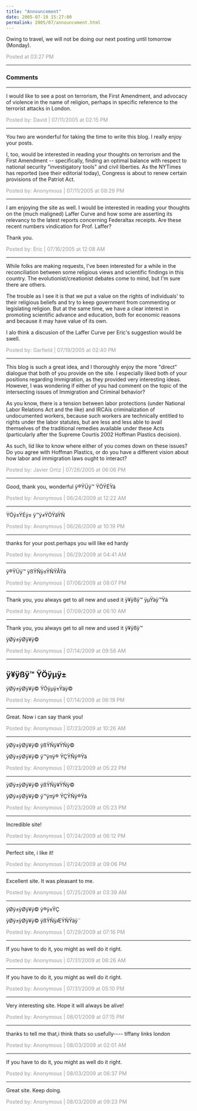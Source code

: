 ```yaml
---
title: "Announcement"
date: 2005-07-10 15:27:00
permalink: 2005/07/announcement.html
---
```

Owing to travel, we will not be doing our next posting until tomorrow (Monday).

<span style="color:#999">Posted at 03:27 PM</span>

<!-- more -->

---

### Comments

---

I would like to see a post on terrorism, the First Amendment, and advocacy of violence in the name of religion, perhaps in specific reference to the terrorist attacks in London.

<span style="color:#999">Posted by: David | 07/11/2005 at 02:15 PM</span>

---

You two are wonderful for taking the time to write this blog. I really enjoy your posts.

I, too, would be interested in reading your thoughts on terrorism and the First Amendment -- specifically, finding an optimal balance with respect to national security "investigatory tools" and civil liberties. As the NYTimes has reported (see their editorial today), Congress is about to renew certain provisions of the Patriot Act.

<span style="color:#999">Posted by: Anonymous | 07/11/2005 at 08:29 PM</span>

---

I am enjoying the site as well.  I would be interested in reading your thoughts on the (much maligned) Laffer Curve and how some are asserting its relevancy to the latest reports concerning Federaltax receipts.  Are these recent numbers vindication for Prof. Laffer?

Thank you.

<span style="color:#999">Posted by: Eric | 07/16/2005 at 12:08 AM</span>

---

While folks are making requests, I've been interested for a while in the reconciliation between some religious views and scientific findings in this country.  The evolutionist/creationist debates come to mind, but I'm sure there are others.  

The trouble as I see it is that we put a value on the rights of individuals' to their religious beliefs and try to keep government from commenting or legislating religion.  But at the same time, we have a clear interest in promoting scientific advance and education, both for economic reasons and because it may have value of its own.   

I alo think a discusion of the Laffer Curve per Eric's suggestion would be swell.

<span style="color:#999">Posted by: Garfield | 07/19/2005 at 02:40 PM</span>

---

This blog is such a great idea, and I thoroughly enjoy the more "direct" dialogue that both of you provide on the site.  I especially liked both of your positions regarding Immigration, as they provided very interesting ideas.  However, I was wondering if either of you had comment on the topic of the intersecting issues of Immigration and Criminal behavior?

As you know, there is a tension between labor protections (under National Labor Relations Act and the like) and IRCAís criminalization of undocumented workers, because such workers are technically entitled to rights under the labor statutes, but are less and less able to avail themselves of the traditional remedies available under these Acts (particularly after the Supreme Courtís 2002 Hoffman Plastics decision).  

As such, Iíd like to know where either of you comes down on these issues?  Do you agree with Hoffman Plastics, or do you have a different vision about how labor and immigration laws ought to interact?

<span style="color:#999">Posted by: Javier Ortiz | 07/26/2005 at 06:06 PM</span>

---

Good, thank you, wonderful
ÿ®ŸÜÿ™ ŸÖŸÉŸá

<span style="color:#999">Posted by: Anonymous | 06/24/2009 at 12:22 AM</span>

---

ŸÖÿ±ŸÉÿ≤ ÿ™ÿ≠ŸÖŸäŸÑ

<span style="color:#999">Posted by: Anonymous | 06/26/2009 at 10:19 PM</span>

---


thanks for your post.perhaps you will like ed hardy

<span style="color:#999">Posted by: Anonymous | 06/29/2009 at 04:41 AM</span>

---

ÿ®ŸÜÿ™ ÿßŸÑÿ≤ŸÑŸÅŸä

<span style="color:#999">Posted by: Anonymous | 07/06/2009 at 08:07 PM</span>

---

Thank you, you always get to all new and used it 
ÿ¥ÿßÿ™ ÿµŸàÿ™Ÿä

<span style="color:#999">Posted by: Anonymous | 07/09/2009 at 06:10 AM</span>

---

Thank you, you always get to all new and used it 
ÿ¥ÿßÿ™ 

ÿØÿ±ÿØÿ¥ÿ©

<span style="color:#999">Posted by: Anonymous | 07/14/2009 at 09:58 AM</span>

---

ÿ¥ÿßÿ™ ŸÖÿµÿ±
--
ÿØÿ±ÿØÿ¥ÿ© ŸÖÿµÿ±Ÿäÿ©

<span style="color:#999">Posted by: Anonymous | 07/14/2009 at 06:19 PM</span>

---

Great. Now i can say thank you!

<span style="color:#999">Posted by: Anonymous | 07/23/2009 at 10:26 AM</span>

---

ÿØÿ±ÿØÿ¥ÿ© ÿßŸÑÿ¥ŸÑÿ© 


ÿØÿ±ÿØÿ¥ÿ© ÿ™ÿπÿ® ŸÇŸÑÿ®Ÿä

<span style="color:#999">Posted by: Anonymous | 07/23/2009 at 05:22 PM</span>

---

ÿØÿ±ÿØÿ¥ÿ© ÿßŸÑÿ¥ŸÑÿ© 


ÿØÿ±ÿØÿ¥ÿ© ÿ™ÿπÿ® ŸÇŸÑÿ®Ÿä

<span style="color:#999">Posted by: Anonymous | 07/23/2009 at 05:23 PM</span>

---

Incredible site!

<span style="color:#999">Posted by: Anonymous | 07/24/2009 at 06:12 PM</span>

---

Perfect site, i like it!

<span style="color:#999">Posted by: Anonymous | 07/24/2009 at 09:06 PM</span>

---

Excellent site. It was pleasant to me.

<span style="color:#999">Posted by: Anonymous | 07/25/2009 at 03:39 AM</span>

---

ÿØÿ±ÿØÿ¥ÿ© ÿ®ÿ±ŸÇ 


ÿØÿ±ÿØÿ¥ÿ© ÿßŸÑÿÆŸÑŸäÿ¨

<span style="color:#999">Posted by: Anonymous | 07/29/2009 at 07:16 PM</span>

---

If you have to do it, you might as well do it right.

<span style="color:#999">Posted by: Anonymous | 07/31/2009 at 08:26 AM</span>

---

If you have to do it, you might as well do it right.

<span style="color:#999">Posted by: Anonymous | 07/31/2009 at 05:10 PM</span>

---

Very interesting site. Hope it will always be alive!

<span style="color:#999">Posted by: Anonymous | 08/01/2009 at 07:15 PM</span>

---

thanks to tell me that,i think thats so usefully----
tiffany 
links london

<span style="color:#999">Posted by: Anonymous | 08/03/2009 at 02:01 AM</span>

---

If you have to do it, you might as well do it right.

<span style="color:#999">Posted by: Anonymous | 08/03/2009 at 06:37 PM</span>

---

Great site. Keep doing.

<span style="color:#999">Posted by: Anonymous | 08/03/2009 at 09:23 PM</span>